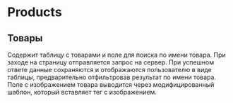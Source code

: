 # Products
## Товары

Содержит таблицу с товарами и поле для поиска по имени товара. При заходе на страницу отправляется запрос на сервер. При успешном ответе данные сохраняются и отображаются пользователю в виде таблицы, предварительно отфильтровав результат по имени товара. Поле с изображением товара выводится через модифицированный шаблон, который вставляет тег с изображением.
